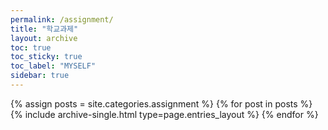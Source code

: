 ```yaml
---
permalink: /assignment/
title: "학교과제"
layout: archive
toc: true
toc_sticky: true
toc_label: "MYSELF"
sidebar: true
---
```



{% assign posts = site.categories.assignment %}
{% for post in posts %} {% include archive-single.html type=page.entries_layout %} {% endfor %}